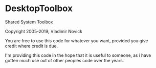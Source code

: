 # DesktopToolbox
Shared System Toolbox

Copyright 2005-2019, Vladimir Novick 

 You are free to use this code for whatever you want, provided you
 give credit where credit is due.

 I'm providing this code in the hope that it is useful to someone, as i have
 gotten much use out of other peoples code over the years.

